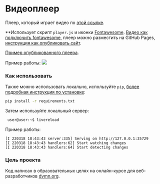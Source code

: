 
# Видеоплеер

Плеер, который играет видео по [этой ссылке](https://dvmn.org/media/filer_public/78/db/78db3456-3fd3-4504-9ed9-d2d1fd843c0b/highest_peak.mp4).

**Использует скрипт `player.js` и иконки [Fontawesome](https://fontawesome.ru/).  [Видео как подключить fontawesome](https://www.youtube.com/watch?v=xrEcfPQYKIY),
плеер можно разместить на GitHub Pages, [инструкция как опубликовать сайт](https://medium.com/nuances-of-programming/%D0%BA%D0%B0%D0%BA-%D1%81%D0%BE%D0%B7%D0%B4%D0%B0%D1%82%D1%8C-%D0%B1%D0%B5%D1%81%D0%BF%D0%BB%D0%B0%D1%82%D0%BD%D1%8B%D0%B9-%D1%81%D0%B0%D0%B9%D1%82-%D0%BD%D0%B0-github-pages-e0f3c258ee22).

[Пример опубликованного плеера](https://cadibob.github.io/video-player/).

Пример работы:
![](gif/player.gif)

### Как использовать

Также можно использовать локально, используйте `pip`, [более подробная инструкция по установке](https://pypi.org/project/livereload/):

```bash
pip install -r requirements.txt
```

Затем используйте локальный сервер:

```bash
 user@user:~$ livereload
```

Пример работы:
```
[I 220318 18:43:43 server:335] Serving on http://127.0.0.1:35729
[I 220318 18:43:43 handlers:62] Start watching changes
[I 220318 18:43:43 handlers:64] Start detecting changes
```

### Цель проекта

Код написан в образовательных целях на онлайн-курсе для веб-разработчиков [dvmn.org](https://dvmn.org/).
